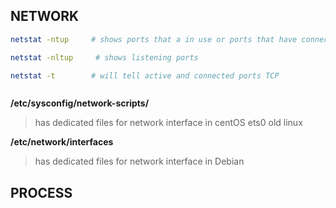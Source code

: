 ## NETWORK


```bash
netstat -ntup     # shows ports that a in use or ports that have connection established
```
```bash
netstat -nltup     # shows listening ports
```

```bash 
netstat -t        # will tell active and connected ports TCP
```

```bash

```


**/etc/sysconfig/network-scripts/**       
> has dedicated files for network interface in centOS ets0 old linux 

 **/etc/network/interfaces**
 > has dedicated files for network interface in Debian 


## PROCESS



